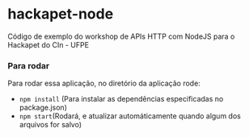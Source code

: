 # hackapet-node
Código de exemplo do workshop de APIs HTTP com NodeJS para o Hackapet do CIn - UFPE

### Para rodar
Para rodar essa aplicação, no diretório da aplicação rode:
* ``` npm install ``` (Para instalar as dependências especificadas no package.json)
* ``` npm start ```(Rodará, e atualizar automáticamente quando algum dos arquivos for salvo)
